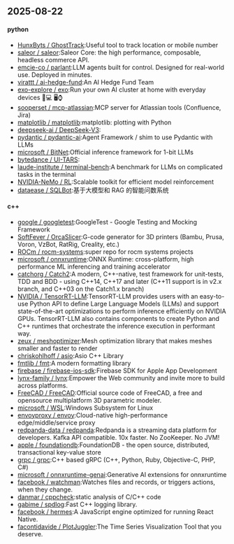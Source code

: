 ## 2025-08-22

#### python
* [HunxByts / GhostTrack](https://github.com/HunxByts/GhostTrack):Useful tool to track location or mobile number
* [saleor / saleor](https://github.com/saleor/saleor):Saleor Core: the high performance, composable, headless commerce API.
* [emcie-co / parlant](https://github.com/emcie-co/parlant):LLM agents built for control. Designed for real-world use. Deployed in minutes.
* [virattt / ai-hedge-fund](https://github.com/virattt/ai-hedge-fund):An AI Hedge Fund Team
* [exo-explore / exo](https://github.com/exo-explore/exo):Run your own AI cluster at home with everyday devices 📱💻 🖥️⌚
* [sooperset / mcp-atlassian](https://github.com/sooperset/mcp-atlassian):MCP server for Atlassian tools (Confluence, Jira)
* [matplotlib / matplotlib](https://github.com/matplotlib/matplotlib):matplotlib: plotting with Python
* [deepseek-ai / DeepSeek-V3](https://github.com/deepseek-ai/DeepSeek-V3):
* [pydantic / pydantic-ai](https://github.com/pydantic/pydantic-ai):Agent Framework / shim to use Pydantic with LLMs
* [microsoft / BitNet](https://github.com/microsoft/BitNet):Official inference framework for 1-bit LLMs
* [bytedance / UI-TARS](https://github.com/bytedance/UI-TARS):
* [laude-institute / terminal-bench](https://github.com/laude-institute/terminal-bench):A benchmark for LLMs on complicated tasks in the terminal
* [NVIDIA-NeMo / RL](https://github.com/NVIDIA-NeMo/RL):Scalable toolkit for efficient model reinforcement
* [dataease / SQLBot](https://github.com/dataease/SQLBot):基于大模型和 RAG 的智能问数系统

#### c++
* [google / googletest](https://github.com/google/googletest):GoogleTest - Google Testing and Mocking Framework
* [SoftFever / OrcaSlicer](https://github.com/SoftFever/OrcaSlicer):G-code generator for 3D printers (Bambu, Prusa, Voron, VzBot, RatRig, Creality, etc.)
* [ROCm / rocm-systems](https://github.com/ROCm/rocm-systems):super repo for rocm systems projects
* [microsoft / onnxruntime](https://github.com/microsoft/onnxruntime):ONNX Runtime: cross-platform, high performance ML inferencing and training accelerator
* [catchorg / Catch2](https://github.com/catchorg/Catch2):A modern, C++-native, test framework for unit-tests, TDD and BDD - using C++14, C++17 and later (C++11 support is in v2.x branch, and C++03 on the Catch1.x branch)
* [NVIDIA / TensorRT-LLM](https://github.com/NVIDIA/TensorRT-LLM):TensorRT-LLM provides users with an easy-to-use Python API to define Large Language Models (LLMs) and support state-of-the-art optimizations to perform inference efficiently on NVIDIA GPUs. TensorRT-LLM also contains components to create Python and C++ runtimes that orchestrate the inference execution in performant way.
* [zeux / meshoptimizer](https://github.com/zeux/meshoptimizer):Mesh optimization library that makes meshes smaller and faster to render
* [chriskohlhoff / asio](https://github.com/chriskohlhoff/asio):Asio C++ Library
* [fmtlib / fmt](https://github.com/fmtlib/fmt):A modern formatting library
* [firebase / firebase-ios-sdk](https://github.com/firebase/firebase-ios-sdk):Firebase SDK for Apple App Development
* [lynx-family / lynx](https://github.com/lynx-family/lynx):Empower the Web community and invite more to build across platforms.
* [FreeCAD / FreeCAD](https://github.com/FreeCAD/FreeCAD):Official source code of FreeCAD, a free and opensource multiplatform 3D parametric modeler.
* [microsoft / WSL](https://github.com/microsoft/WSL):Windows Subsystem for Linux
* [envoyproxy / envoy](https://github.com/envoyproxy/envoy):Cloud-native high-performance edge/middle/service proxy
* [redpanda-data / redpanda](https://github.com/redpanda-data/redpanda):Redpanda is a streaming data platform for developers. Kafka API compatible. 10x faster. No ZooKeeper. No JVM!
* [apple / foundationdb](https://github.com/apple/foundationdb):FoundationDB - the open source, distributed, transactional key-value store
* [grpc / grpc](https://github.com/grpc/grpc):C++ based gRPC (C++, Python, Ruby, Objective-C, PHP, C#)
* [microsoft / onnxruntime-genai](https://github.com/microsoft/onnxruntime-genai):Generative AI extensions for onnxruntime
* [facebook / watchman](https://github.com/facebook/watchman):Watches files and records, or triggers actions, when they change.
* [danmar / cppcheck](https://github.com/danmar/cppcheck):static analysis of C/C++ code
* [gabime / spdlog](https://github.com/gabime/spdlog):Fast C++ logging library.
* [facebook / hermes](https://github.com/facebook/hermes):A JavaScript engine optimized for running React Native.
* [facontidavide / PlotJuggler](https://github.com/facontidavide/PlotJuggler):The Time Series Visualization Tool that you deserve.
